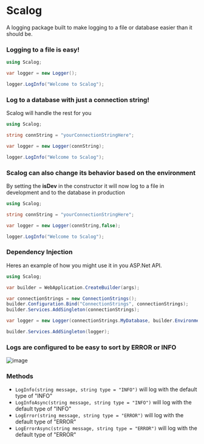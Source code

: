 # Scalog
A logging package built to make logging to a file or database easier than it should be.

### Logging to a file is easy!

```csharp
using Scalog;

var logger = new Logger();

logger.LogInfo("Welcome to Scalog");
```

### Log to a database with just a connection string!
Scalog will handle the rest for you

```csharp
using Scalog;

string connString = "yourConnectionStringHere";

var logger = new Logger(connString);

logger.LogInfo("Welcome to Scalog");
```

### Scalog can also change its behavior based on the environment
By setting the **isDev** in the constructor it will now log to a file in development and to the database in production

```csharp
using Scalog;

string connString = "yourConnectionStringHere";

var logger = new Logger(connString,false);

logger.LogInfo("Welcome to Scalog");
```

### Dependency Injection
Heres an example of how you might use it in you ASP.Net API.

```csharp
using Scalog;

var builder = WebApplication.CreateBuilder(args);

var connectionStrings = new ConnectionStrings();
builder.Configuration.Bind("ConnectionStrings", connectionStrings);
builder.Services.AddSingleton(connectionStrings);

var logger = new Logger(connectionStrings.MyDatabase, builder.Environment.IsDevelopment());

builder.Services.AddSingleton(logger);
```

### Logs are configured to be easy to sort by ERROR or INFO
![image](https://user-images.githubusercontent.com/117548273/236574008-7d223374-4415-4b27-a3f9-16ac835ae6a5.png)

### Methods

- `LogInfo(string message, string type = "INFO")` will log with the default type of "INFO"
- `LogInfoAsync(string message, string type = "INFO")` will log with the default type of "INFO"
- `LogError(string message, string type = "ERROR")` will log with the default type of "ERROR"
- `LogErrorAsync(string message, string type = "ERROR")` will log with the default type of "ERROR"
